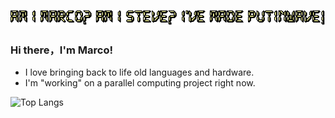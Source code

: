 <p align="center">
  <img alig src="https://github.com/MarcoCasanova00/MarcoCasanova00/blob/main/text.gif" />
</p>

### Hi there，I'm Marco!

- I love bringing back to life old languages and hardware.
- I'm "working" on a parallel computing project right now.

![Top Langs](https://github-readme-stats.vercel.app/api/top-langs/?username=MarcoCasanova00&layout=compact&theme=dark&hide_border=true)
